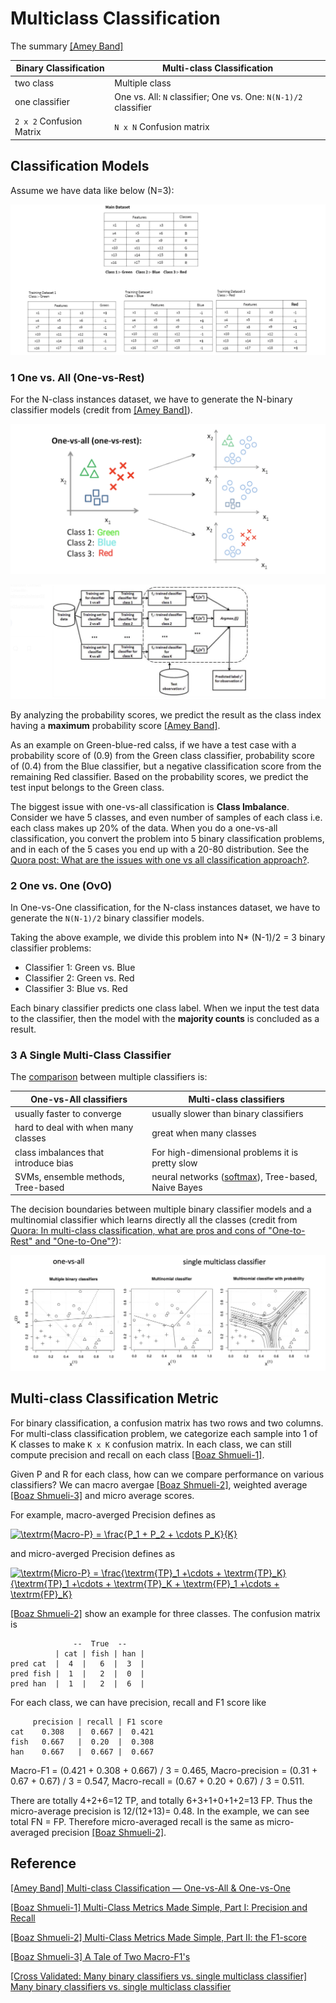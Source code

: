 
# Multiclass Classification 

The summary [[Amey Band]][Multi-class Classification — One-vs-All & One-vs-One]

| Binary Classification |  Multi-class Classification |  
| --- | --- | 
| two class | Multiple class | 
| one classifier | One vs. All: `N` classifier; One vs. One: `N(N-1)/2` classifier | 
| `2 x 2` Confusion Matrix | `N x N` Confusion matrix  | 


## Classification Models

Assume we have data like below (N=3):

![](images/data-example.png)




### 1 One vs. All (One-vs-Rest)

For the N-class instances dataset, we have to generate the N-binary classifier models (credit from [[Amey Band]][Multi-class Classification — One-vs-All & One-vs-One]).

![](images/one-vs-all.png)


![](images/one-vs-all-pipeline.png)

By analyzing the probability scores, we predict the result as the class index having a **maximum** probability score [[Amey Band]][Multi-class Classification — One-vs-All & One-vs-One]. 

As an example on Green-blue-red calss, if we have a test case with a probability score of (0.9) from the Green class classifier, probability score of (0.4) from the Blue classifier, but a negative classification score from the remaining Red classifier. Based on the probability scores, we predict the test input belongs to the Green class.

The biggest issue with one-vs-all classification is **Class Imbalance**. Consider we have 5 classes, and even number of samples of each class i.e. each class makes up 20% of the data. When you do a one-vs-all classification, you convert the problem into 5 binary classification problems, and in each of the 5 cases you end up with a 20-80 distribution. See the [Quora post: What are the issues with one vs all classification approach?](https://www.quora.com/What-are-the-issues-with-one-vs-all-classification-approach).

### 2 One vs. One (OvO)

In One-vs-One classification, for the N-class instances dataset, we have to generate the `N(N-1)/2` binary classifier models. 

Taking the above example, we divide this problem into N* (N-1)/2 = 3 binary classifier problems:
* Classifier 1: Green vs. Blue
* Classifier 2: Green vs. Red
* Classifier 3: Blue vs. Red

Each binary classifier predicts one class label. When we input the test data to the classifier, then the model with the **majority counts** is concluded as a result.


### 3 A Single Multi-Class Classifier 

The [comparison](https://stats.stackexchange.com/questions/318520/many-binary-classifiers-vs-single-multiclass-classifier) between multiple classifiers is:

| One-vs-All classifiers |  Multi-class classifiers |  
| --- | --- | 
| usually faster to converge | usually slower than binary classifiers | 
| hard to deal with when many classes | great when many classes | 
| class imbalances that introduce bias |  For high-dimensional problems it is pretty slow | 
| SVMs, ensemble methods, Tree-based | neural networks ([softmax](https://github.com/HsiangHung/Machine_Learning_Note/tree/master/Classification/Softmax%20Regression)), Tree-based, Naive Bayes|

The decision boundaries between multiple binary classifier models and a multinomial classifier which learns directly all the classes (credit from [Quora: In multi-class classification, what are pros and cons of "One-to-Rest" and "One-to-One"?](https://www.quora.com/In-multi-class-classification-what-are-pros-and-cons-of-One-to-Rest-and-One-to-One)): 

![](images/multiclass-classifier.png)


## Multi-class Classification Metric


For binary classification, a confusion matrix has two rows and two columns. For multi-class classification problem, we categorize each sample into 1 of K classes to make `K x K` confusion matrix. In each class, we can still compute precision and recall on each class [[Boaz Shmueli-1]][Multi-Class Metrics Made Simple, Part I: Precision and Recall].

Given P and R for each class, how can we compare performance on various classifiers? We can macro avergae [[Boaz Shmueli-2]][Multi-Class Metrics Made Simple, Part II: the F1-score], weighted average [[Boaz Shmueli-3]][A Tale of Two Macro-F1's] and micro average scores.

For example, macro-averged Precision defines as

<a href="https://www.codecogs.com/eqnedit.php?latex=\textrm{Macro-P}&space;=&space;\frac{P_1&space;&plus;&space;P_2&space;&plus;&space;\cdots&space;P_K}{K}" target="_blank"><img src="https://latex.codecogs.com/gif.latex?\textrm{Macro-P}&space;=&space;\frac{P_1&space;&plus;&space;P_2&space;&plus;&space;\cdots&space;P_K}{K}" title="\textrm{Macro-P} = \frac{P_1 + P_2 + \cdots P_K}{K}" /></a>

and micro-averged Precision defines as

<a href="https://www.codecogs.com/eqnedit.php?latex=\textrm{Micro-P}&space;=&space;\frac{\textrm{TP}_1&space;&plus;\cdots&space;&plus;&space;\textrm{TP}_K}{\textrm{TP}_1&space;&plus;\cdots&space;&plus;&space;\textrm{TP}_K&space;&plus;&space;\textrm{FP}_1&space;&plus;\cdots&space;&plus;&space;\textrm{FP}_K}" target="_blank"><img src="https://latex.codecogs.com/gif.latex?\textrm{Micro-P}&space;=&space;\frac{\textrm{TP}_1&space;&plus;\cdots&space;&plus;&space;\textrm{TP}_K}{\textrm{TP}_1&space;&plus;\cdots&space;&plus;&space;\textrm{TP}_K&space;&plus;&space;\textrm{FP}_1&space;&plus;\cdots&space;&plus;&space;\textrm{FP}_K}" title="\textrm{Micro-P} = \frac{\textrm{TP}_1 +\cdots + \textrm{TP}_K}{\textrm{TP}_1 +\cdots + \textrm{TP}_K + \textrm{FP}_1 +\cdots + \textrm{FP}_K}" /></a>


[[Boaz Shmueli-2]][Multi-Class Metrics Made Simple, Part II: the F1-score] show an example for three classes. The confusion matrix is 
```
              --  True  --
          | cat | fish | han |
pred cat  |  4  |   6  |  3  |
pred fish |  1  |   2  |  0  |
pred han  |  1  |   2  |  6  |
```
For each class, we can have precision, recall and F1 score like
```
     precision | recall | F1 score
cat    0.308   |  0.667 |  0.421
fish   0.667   |  0.20  |  0.308
han    0.667   |  0.667 |  0.667
```

Macro-F1 = (0.421 + 0.308 + 0.667) / 3 = 0.465, Macro-precision = (0.31 + 0.67 + 0.67) / 3 = 0.547, Macro-recall = (0.67 + 0.20 + 0.67) / 3 = 0.511.


There are totally 4+2+6=12 TP, and totally 6+3+1+0+1+2=13 FP. Thus the micro-average precision is 12/(12+13)= 0.48. In the example, we can see total FN = FP. Therefore micro-averaged recall is the same as micro-averaged precision [[Boaz Shmueli-2]][Multi-Class Metrics Made Simple, Part II: the F1-score]. 










## Reference


[Multi-class Classification — One-vs-All & One-vs-One]: https://towardsdatascience.com/multi-class-classification-one-vs-all-one-vs-one-94daed32a87b
[[Amey Band] Multi-class Classification — One-vs-All & One-vs-One](https://towardsdatascience.com/multi-class-classification-one-vs-all-one-vs-one-94daed32a87b)

[Multi-Class Metrics Made Simple, Part I: Precision and Recall]: https://towardsdatascience.com/multi-class-metrics-made-simple-part-i-precision-and-recall-9250280bddc2
[[Boaz Shmueli-1] Multi-Class Metrics Made Simple, Part I: Precision and Recall](https://towardsdatascience.com/multi-class-metrics-made-simple-part-i-precision-and-recall-9250280bddc2)


[Multi-Class Metrics Made Simple, Part II: the F1-score]: https://towardsdatascience.com/multi-class-metrics-made-simple-part-ii-the-f1-score-ebe8b2c2ca1
[[Boaz Shmueli-2] Multi-Class Metrics Made Simple, Part II: the F1-score](https://towardsdatascience.com/multi-class-metrics-made-simple-part-ii-the-f1-score-ebe8b2c2ca1)


[A Tale of Two Macro-F1's]: https://towardsdatascience.com/a-tale-of-two-macro-f1s-8811ddcf8f04
[[Boaz Shmueli-3] A Tale of Two Macro-F1's](https://towardsdatascience.com/a-tale-of-two-macro-f1s-8811ddcf8f04)


[Many binary classifiers vs. single multiclass classifier]: https://stats.stackexchange.com/questions/318520/many-binary-classifiers-vs-single-multiclass-classifier
[[Cross Validated: Many binary classifiers vs. single multiclass classifier] Many binary classifiers vs. single multiclass classifier](https://stats.stackexchange.com/questions/318520/many-binary-classifiers-vs-single-multiclass-classifier)

